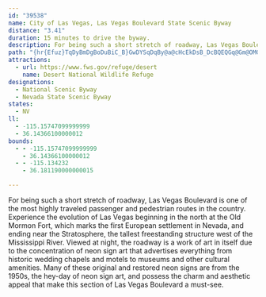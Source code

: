 ```yaml
---
id: "39538"
name: City of Las Vegas, Las Vegas Boulevard State Scenic Byway
distance: "3.41"
duration: 15 minutes to drive the byway.
description: For being such a short stretch of roadway, Las Vegas Boulevard is one of the most highly traveled passenger and pedestrian routes in the country.
path: "{hr{Efuz}TqDyBmDgBoDuBiC_B}GwDYSqDqBy@a@cHcEkDsB_DcBQEQGq@Gm@OMGq@a@KKAGiAiAqEwCkIuEeJkFWOsEgC{@k@iDkBeFwCkFyCgFuCuMmHcF{CeF_DqFwC_FoCoDmBeC_As@c@u@_@[Oy@e@}@c@y@g@u@c@oAs@kBkA_@UaE{BgAc@u@YaA[uCy@oEmAwA_@cAUsB]MA"
attractions:
  - url: https://www.fws.gov/refuge/desert
    name: Desert National Wildlife Refuge
designations:
  - National Scenic Byway
  - Nevada State Scenic Byway
states:
  - NV
ll:
  - -115.15747099999999
  - 36.14366100000012
bounds:
  - - -115.15747099999999
    - 36.14366100000012
  - - -115.134232
    - 36.181190000000015

---
```


For being such a short stretch of roadway, Las Vegas Boulevard is one of the most highly traveled passenger and pedestrian routes in the country. Experience the evolution of Las Vegas beginning in the north at the Old Mormon Fort, which marks the first European settlement in Nevada, and ending near the Stratosphere, the tallest freestanding structure west of the Mississippi River. Viewed at night, the roadway is a work of art in itself due to the concentration of neon sign art that advertises everything from historic wedding chapels and motels to museums and other cultural amenities. Many of these original and restored neon signs are from the 1950s, the hey-day of neon sign art, and possess the charm and aesthetic appeal that make this section of Las Vegas Boulevard a must-see.
